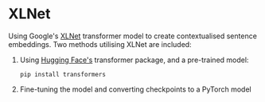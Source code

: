 # XLNet

Using Google's [XLNet](https://arxiv.org/abs/1906.08237?source=techstories.org) transformer model to create contextualised sentence embeddings.  Two methods utilising XLNet are included:

1. Using [Hugging Face's](https://github.com/huggingface/transformers) transformer package, and a pre-trained model:
	
	`pip install transformers`
2. Fine-tuning the model and converting checkpoints to a PyTorch model 
